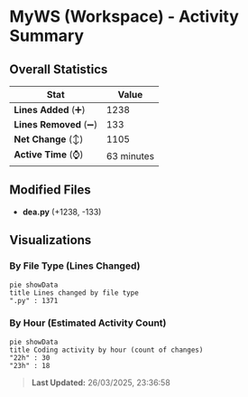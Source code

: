 # MyWS (Workspace) - Activity Summary 

## Overall Statistics

| Stat                   | Value                                                             |
| ---------------------- | ----------------------------------------------------------------- |
| **Lines Added** (➕)   | 1238                                          |
| **Lines Removed** (➖) | 133                                        |
| **Net Change** (↕)    | 1105                |
| **Active Time** (⌚)   | 63 minutes |


## Modified Files
- **dea.py** (+1238, -133)

## Visualizations

### By File Type (Lines Changed)

```mermaid
pie showData
title Lines changed by file type
".py" : 1371
```

### By Hour (Estimated Activity Count)

```mermaid
pie showData
title Coding activity by hour (count of changes)
"22h" : 30
"23h" : 18
```


> **Last Updated:** 26/03/2025, 23:36:58